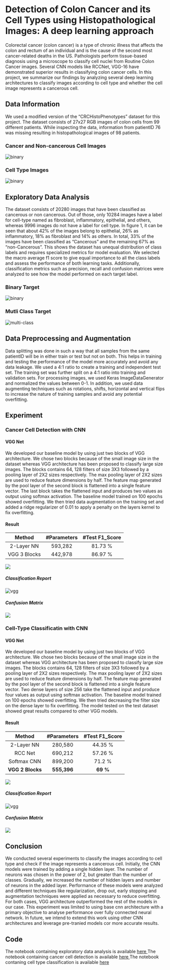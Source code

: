 # Detection of Colon Cancer and its Cell Types using Histopathological Images: A deep learning approach

Colorectal cancer (colon cancer) is a type of chronic illness that affects the colon and rectum of an individual and is the cause of the second most cancer-related deaths in the US. Pathologists perform tissue-based diagnosis using a microscope to classify cell nuclei from Routine Colon Cancer images. Several CNN models like RCCNet, VGG-16 have demonstrated superior results in classifying colon cancer cells. In this project, we summarize our findings by analyzing several deep learning architectures to classify images according to cell type and whether the cell image represents a cancerous cell. 

## Data Information

We used a modified version of the “CRCHistoPhenotypes” dataset for this project. The dataset consists of 27x27 RGB images of colon cells from 99 different patients. While inspecting the data, information from patientID 76 was missing resulting in histopathological images of 98 patients.

### Cancer and Non-cancerous Cell Images
![binary](https://github.com/nischaybikramthapa/colon-cancer-detection/blob/main/images/cancer.JPG)

### Cell Type Images
![binary](https://github.com/nischaybikramthapa/colon-cancer-detection/blob/main/images/img.JPG)

## Exploratory Data Analysis

The dataset consists of 20280 images that have been classified as cancerous or non cancerous. Out of those, only 10284 images have a label for cell-type named as fibroblast, inflammatory, epithelial, and others, whereas 9996 images do not have a label for cell type. In figure 1, it can be seen that about 42% of the images belong to epithelial, 26% as inflammatory, 18% as fibroblast and 14% as others. In total, 33% of the images have been classified as “Cancerous” and the remaining 67% as “non-Cancerous”. This shows the dataset has unequal distribution of class labels and requires specialized metrics for model evaluation. We selected the macro average f1 score to give equal importance to all the class labels and assess the performance of both learning tasks. Additionally, classification metrics such as precision, recall and confusion matrices were analyzed to see how the model performed on each target label. 

### Binary Target
![binary](https://github.com/nischaybikramthapa/colon-cancer-detection/blob/main/images/binary.JPG)

### Mutli Class Target

![multi-class](https://github.com/nischaybikramthapa/colon-cancer-detection/blob/main/images/target.JPG)

## Data Preprocessing and Augmentation

Data splitting was done in such a way that all samples from the same patientID will be in either train or test but not on both. This helps in training and testing the performance of the model more accurately and avoid any data leakage. We used a 4:1 ratio to create a training and independent test set. The training set was further split on a 4:1 ratio into training and validation sets. For processing images, we used Keras ImageDataGenerator and normalized the values between 0-1. In addition, we used data augmenting techniques such as rotations, shifts, horizontal and vertical flips to increase the nature of training samples and avoid any potential overfitting.

## Experiment

### Cancer Cell Detection with CNN

#### VGG Net 
We developed our baseline model by using just two blocks of VGG architecture. We chose two blocks because of the small image size in the dataset whereas VGG architecture has been proposed to classify large size images. The blocks contains 64, 128 filters of size 3X3 followed by a pooling layer of 2X2 sizes respectively. The max pooling layer of 2X2 sizes are used to reduce feature dimensions by half. The feature map generated by the pool layer of the second block is flattened into a single feature vector. The last block takes the flattened input and produces two values as output using softmax activation. The baseline model trained on 100 epochs showed overfitting. We then tried data augmentation on the training set and added a ridge regularizer of 0.01 to apply a penalty on the layers kernel to fix overfitting.

#### Result

| Method | #Parameters  | #Test F1_Score  |
| :-----: | :-: | :-: |
| 2-Layer NN | 593,282 | 81.73 % |
| VGG 3 Blocks | 442,978 | 86.97 % |

![](https://github.com/nischaybikramthapa/colon-cancer-detection/blob/main/images/vgg.JPG)

##### Classification Report
![vgg](https://github.com/nischaybikramthapa/colon-cancer-detection/blob/main/images/vgg_binary.JPG) 

##### Confusion Matrix

![](https://github.com/nischaybikramthapa/colon-cancer-detection/blob/main/images/vgg_binary_cm.JPG)

### Cell-Type Classificatin with CNN

#### VGG Net
We developed our baseline model by using just two blocks of VGG architecture. We chose two blocks because of the small image size in the dataset whereas VGG architecture has been proposed to classify large size images. The blocks contains 64, 128 filters of size 3X3 followed by a pooling layer of 2X2 sizes respectively. The max pooling layer of 2X2 sizes are used to reduce feature dimensions by half. The feature map generated by the pool layer of the second block is flattened into a single feature vector. Two dense layers of size 256 take the flattened input and produce four values as output using softmax activation. The baseline model trained on 100 epochs showed overfitting. We then tried decreasing the filter size on the dense layer to fix overfitting. The model tested on the test dataset showed great results compared to other VGG models.

#### Result

| Method | #Parameters  | #Test F1_Score  |
| :-----: | :-: | :-: |
| 2-Layer NN | 280,580 | 44.35 % |
| RCC Net | 690,212 | 57.26 % |
| Softmax CNN | 899,200 | 71.2 % |
| <b> VGG 2 Blocks </b> | <b> 555,396 </b> | <b>69 % </b>|

![](https://github.com/nischaybikramthapa/colon-cancer-detection/blob/main/images/vgg_multi.JPG)

##### Classification Report
![vgg](https://github.com/nischaybikramthapa/colon-cancer-detection/blob/main/images/test_multi.JPG) 

##### Confusion Matrix

![](https://github.com/nischaybikramthapa/colon-cancer-detection/blob/main/images/cm.JPG)

## Conclusion

We conducted several experiments to classify the images according to cell type and check if the image represents a cancerous cell. Initially, the CNN models were trained by adding a single hidden layer. The number of neurons was chosen in the power of 2, but greater than the number of classes. Gradually, we increased the number of hidden layers and number of neurons in the added layer. Performance of these models were analyzed and different techniques like regularization, drop out, early stopping and augmentation techniques were applied as necessary to reduce overfitting. For both cases, VGG architecture outperformed the rest of the models in our case. This experiment was limited to using base cnn architecture with a primary objective to analyse performance over fully connected neural network. In future, we intend to extend this work using other CNN architectures and leverage pre-tranied models cor more accurate results.

## Code

The notebook containing exploratory data analysis is available <a href = "https://github.com/nischaybikramthapa/colon-cancer-detection/blob/main/Exploratory%20Data%20Analysis.ipynb"> here </a>
The notebook containing cancer cell detection is available <a href = "https://github.com/nischaybikramthapa/colon-cancer-detection/blob/main/Cancer%20Detection%20Model%20(Binary%20Classification).ipynb"> here </a>
The notebook contaning cell type classification is available <a href = "https://github.com/nischaybikramthapa/colon-cancer-detection/blob/main/Cell%20Type%20Classification%20Model.ipynb"> here </a>
